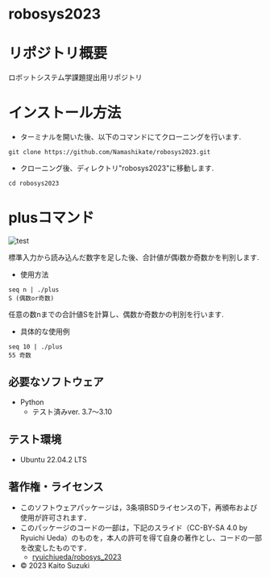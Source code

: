 # robosys2023

# リポジトリ概要
ロボットシステム学課題提出用リポジトリ

# インストール方法
* ターミナルを開いた後、以下のコマンドにてクローニングを行います.

``` 
git clone https://github.com/Namashikate/robosys2023.git 
```
* クローニング後、ディレクトリ"robosys2023"に移動します.

``` 
cd robosys2023 
```

# plusコマンド
![test](https://github.com/Namashikate/robosys2023/actions/workflows/test.yml/badge.svg)

標準入力から読み込んだ数字を足した後、合計値が偶i数か奇数かを判別します.

* 使用方法

```
seq n | ./plus
S (偶数or奇数)
```
任意の数nまでの合計値Sを計算し、偶数か奇数かの判別を行います.

* 具体的な使用例

```
seq 10 | ./plus
55 奇数
```

## 必要なソフトウェア
* Python
  * テスト済みver. 3.7～3.10

## テスト環境
* Ubuntu 22.04.2 LTS

## 著作権・ライセンス
* このソフトウェアパッケージは，3条項BSDライセンスの下，再頒布および使用が許可されます．
* このパッケージのコードの一部は，下記のスライド（CC-BY-SA 4.0 by Ryuichi Ueda）のものを，本人の許可を得て自身の著作とし、コードの一部を改変したものです．
	*  [ryuichiueda/robosys_2023](https://github.com/ryuichiueda/robosys2023)
* © 2023 Kaito Suzuki
